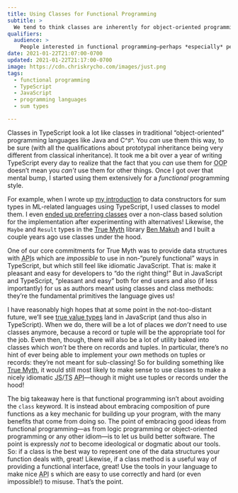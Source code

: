 ```yaml
---
title: Using Classes for Functional Programming
subtitle: >
  We tend to think classes are inherently for object-oriented programming, but they are much more flexible than that in JavaScript and TypeScript (and other languages too).
qualifiers:
  audience: >
    People interested in functional programming—perhaps *especially* people tempted to a kind of zealotry on the subject (as I was a few years ago!).
date: 2021-01-22T21:07:00-0700
updated: 2021-01-22T21:17:00-0700
image: https://cdn.chriskrycho.com/images/just.png
tags:
  - functional programming
  - TypeScript
  - JavaScript
  - programming languages
  - sum types

---
```


Classes in TypeScript look a lot like classes in traditional “object-oriented” programming languages like Java and C^♯^.  You *can* use them this way, to be sure (with all the qualifications about prototypal inheritance being very different from classical inheritance). It took me a bit over a year of writing TypeScript every day to realize that the fact that you *can* use them for <abbr title="object oriented programming">OOP</abbr> doesn’t mean you *can’t* use them for other things. Once I got over that mental bump, I started using them extensively for a *functional* programming style.

For example, when I wrote up [my introduction](https://v5.chriskrycho.com/journal/data-constructors-part-1-understanding-by-implementing/) to data constructors for sum types in <abbr>ML</abbr>-related languages using TypeScript, I used classes to model them. I even [ended up preferring classes](https://v5.chriskrycho.com/journal/data-constructors-part-2-better-typescript/#evaluation) over a non-class based solution for the implementation after experimenting with alternatives! Likewise, the `Maybe` and `Result` types in the [True Myth](https://github.com/true-myth/true-myth) library [Ben Makuh](https://benmakuh.com) and I built a couple years ago use classes under the hood.

One of our core commitments for True Myth was to provide data structures with <abbr title="application programming interface">API</abbr>s which are *impossible* to use in non-“purely functional” ways in TypeScript, but which still feel like idiomatic JavaScript. That is: make it pleasant and easy for developers to “do the right thing!” But in JavaScript and TypeScript, “pleasant and easy” both for end users and also (if less importantly) for us as authors meant using classes and class methods: they’re the fundamental primitives the language gives us!

I have reasonably high hopes that at some point in the not-too-distant future, we’ll see [true value types](https://github.com/tc39/proposal-record-tuple) land in JavaScript (and thus also in TypeScript). When we do, there will be a lot of places we *don’t* need to use classes anymore, because a record or tuple will be the appropriate tool for the job. Even then, though, there will also be a lot of utility baked into classes which *won’t* be there on records and tuples. In particular, there’s no hint of ever being able to implement your *own* methods on tuples or records: they’re not meant for sub-classing! So for building something like [True Myth](https://github.com/true-myth/true-myth), it would still most likely to make sense to use classes to make a nicely idiomatic <abbr title="JavaScript">JS</abbr>/<abbr title="TypeScript">TS</abbr> <abbr title="application programming interface">API</abbr>—though it might use tuples or records under the hood!

The big takeaway here is that functional programming isn’t about avoiding the `class` keyword. It is instead about embracing composition of pure functions as a key mechanic for building up your program, with the many benefits that come from doing so. The point of embracing good ideas from functional programming—as from logic programming or object-oriented programming or any other idiom—is to let us build better software. The point is expressly *not* to become ideological or dogmatic about our tools. So: if a class is the best way to represent one of the data structures your function deals with, great! Likewise, if a class method is a useful way of providing a functional interface, great! Use the tools in your language to make nice <abbr title="application programming interface">API</abbr> s which are easy to use correctly and hard (or even impossible!) to misuse. That’s the point.